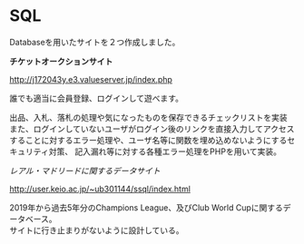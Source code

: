 # SQL

 Databaseを用いたサイトを２つ作成しました。
 
 **チケットオークションサイト**
 
 
 http://j172043y.e3.valueserver.jp/index.php  
 
 誰でも適当に会員登録、ログインして遊べます。  
 
 出品、入札、落札の処理や気になったものを保存できるチェックリストを実装  
 また、ログインしていないユーザがログイン後のリンクを直接入力してアクセスすることに対するエラー処理や、ユーザ名等に関数を埋め込めないようにするセキュリティ対策、 
 記入漏れ等に対する各種エラー処理をPHPを用いて実装。
 
 
 
 
 *レアル・マドリードに関するデータサイト*
 
 
 http://user.keio.ac.jp/~ub301144/ssql/index.html  
 
 2019年から過去5年分のChampions League、及びClub World Cupに関するデータベース。  
 サイトに行き止まりがないように設計している。
